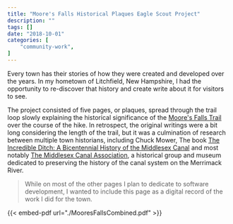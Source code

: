 ```yaml
---
title: "Moore's Falls Historical Plaques Eagle Scout Project"
description: ""
tags: []
date: "2018-10-01"
categories: [
    "community-work",
]
---
```


Every town has their stories of how they were created and developed over the years. 
In my hometown of Litchfield, New Hampshire, I had the opportunity to re-discover that history and
create write about it for visitors to see.

The project consisted of five pages, or plaques, spread through the trail loop slowly explaining the 
historical significance of the [Moore's Falls Trail](https://www.google.com/maps/place/Moore's+Falls+Conservation+Area/@42.889804,-71.4576986,802m/data=!3m2!1e3!4b1!4m6!3m5!1s0x89e24cbf7350056d:0xed373f3adc07f897!8m2!3d42.8898001!4d-71.4551237!16s%2Fg%2F11c528d249?entry=ttu&g_ep=EgoyMDI1MDIwNC4wIKXMDSoASAFQAw%3D%3D) 
over the course of the hike. In retrospect, the 
original writings were a bit long considering the length of the trail, but it was a culmination of 
research between multiple town historians, including Chuck Mower, The book [The Incredible Ditch: A Bicentennial History of the Middlesex Canal](https://www.google.com/books/edition/The_Incredible_Ditch/DmGCsEpGExQC) and most notably [The Middlesex Canal Association](http://www.middlesexcanal.org/), 
a historical group and museum dedicated to preserving the history of the canal system on the Merrimack River. 

> While on most of the other pages I plan to dedicate to software development, 
I wanted to include this page as a digital record of the work I did for the town.

{{< embed-pdf url="./MooresFallsCombined.pdf" >}}
